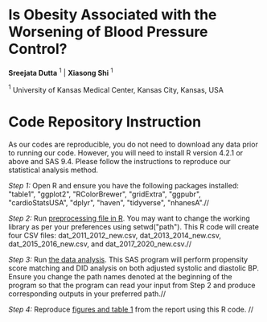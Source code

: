 Is Obesity Associated with the Worsening of Blood Pressure Control?
==============
**Sreejata Dutta** $^1$ | **Xiasong Shi** $^1$ 

$^1$ University of Kansas Medical Center, Kansas City, Kansas, USA

# Code Repository Instruction
As our codes are reproducible, you do not need to download any data prior to running our code. However, you will need to install R version 4.2.1 or above and SAS 9.4. Please follow the instructions to reproduce our statistical analysis method.

*Step 1:* Open R and ensure you have the following packages installed: "table1", "ggplot2", "RColorBrewer", "gridExtra", "ggpubr", "cardioStatsUSA", "dplyr", "haven", "tidyverse", "nhanesA".//

*Step 2:* Run [preprocessing file in R](ENAR-DataFest_DataPreprocessing.R). You may want to change the working library as per your preferences using setwd("path"). This R code will create four CSV files: dat_2011_2012_new.csv, dat_2013_2014_new.csv, dat_2015_2016_new.csv, and dat_2017_2020_new.csv.//

*Step 3:* Run [the data analysis](ENAR-DataFest_Obesity&ControlBP.sas). This SAS program will perform propensity score matching and DID analysis on both adjusted systolic and diastolic BP. Ensure you change the path names denoted at the beginning of the program so that the program can read your input from Step 2 and produce corresponding outputs in your preferred path.//

*Step 4:* Reproduce [figures and table 1](<ENAR-DataFest_Tables & Graphs.R>) from the report using this R code. //

